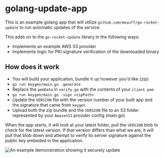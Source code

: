 # golang-update-app
This is an example golang app that will utilize `github.com/mouuff/go-rocket-update` to run automatic updates of the service.

This adds on to the `go-rocket-update` library in the following ways:
- Implements an example AWS S3 provider
- Implements logic for PKI signature verification of the downloaded binary


## How does it work
- You will build your application, bundle it up however you'd like (zip)
- `go run keygen/main.go -generate`
- Replace the `pemData` in `verify.go` with the contents of your `client.pem`
- `go run keygen/main.go -sign <zipPath>`
- Update the `VERSION` file with the version number of your built app and the signature that came from `keygen`
- Upload both the zip bundle and the `VERSION` file to an S3 folder represented by your `AmazonS3` provider config (main.go)

When the app starts, it will look at your latest folder, pull the `VERSION` blob to check for the latest version.
If that version differs than what we are, it will pull that blob down and attempt to verify its server signature against the public key embeded in the application.

![An example demonstration showing it securely update](.github/gif.gif)